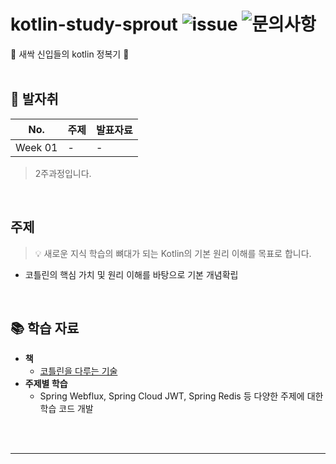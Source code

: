# kotlin-study-sprout ![issue](https://img.shields.io/badge/issue-open-green) ![문의사항](https://img.shields.io/badge/%EB%AC%B8%EC%9D%98%ED%95%98%EA%B8%B0-pooreumsunny%40gamil.com-green)
🌱 새싹 신입들의 kotlin 정복기 🚀
<br />
<br />

## 🐾 발자취

<table>
    <thead>
        <tr>
            <th> No. </th>
            <!-- <th> 일시 </th> -->
            <th> 주제 </th>
            <th> 발표자료 </th>
        </tr>
    </thead>
    <tbody>
        <tr>
            <td> Week 01 </td>
            <td>  - </td>
            <td>  - </td>
        </tr>
    </tbody>
</table>

> 2주과정입니다.

<br />

## 주제

> 💡 새로운 지식 학습의 뼈대가 되는 Kotlin의 기본 원리 이해를 목표로 합니다.

- 코틀린의 핵심 가치 및 원리 이해를 바탕으로 기본 개념확립

<br />

## 📚  학습 자료
- __책__
    - [코틀린을 다루는 기술](http://www.yes24.com/Product/Goods/89564200)
- __주제별 학습__
    - Spring Webflux, Spring Cloud JWT, Spring Redis 등 다양한 주제에 대한 학습 코드 개발


<br />
<br />
<!--
<p align="center">
    <img width="7%" alt="" src="./_raw/11st_logo.png">
</p>
-->
<hr />



